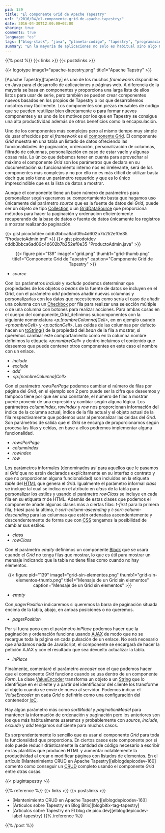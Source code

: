 ```yaml
---
pid: 139
title: "El componente Grid de Apache Tapestry"
url: "/2016/04/el-componente-grid-de-apache-tapestry/"
date: 2016-04-30T12:00:00+02:00
sharing: true
comments: true
language: "es"
tags: ["blog-stack", "java", "planeta-codigo", "tapestry", "programacion"]
summary: "En la mayoría de aplicaciones no solo es habitual sino algo muy usado el mostrar listados de elementos de forma tabular con paginación y columnas ordenables. En estos listados el complejo componente internamente _Grid_ de Apache Tapestry pero a la vez muy sencillo de usar puede marcar una diferencia significativa en el número de líneas de código necesarias a escribir, la flexibilidad, funcionalidad ofrecida, la productividad al hacer la implementación o modificarla comparándolo con lo necesario en otros _frameworks_ web en los que no hay nada comparable de serie."
---
```


{{% post %}}
{{< links >}}
{{< postslinks >}}

{{< logotype image1="apache-tapestry.png" title1="Apache Tapstry" >}}

[Apache Tapestry][tapestry] es uno de los muchos _frameworks_ disponibles en Java para el desarrollo de aplicaciones y páginas web. A diferencia de la mayoría se basa en componentes y proporciona una larga lista de ellos listos para usar de serie, pero también se pueden crear componentes nuevos basados en los propios de Tapestry o los que desarrollemos nosotros muy fácilmente. Los componentes son piezas reusables de código que se pueden reutilizar bien directamente o para formar nuevos componentes y es uno de los motivos por los que en Tapestry se consigue una alta productividad además de otros beneficios como la encapsulación.

Uno de los componentes más complejos pero al mismo tiempo muy simple de usar ofrecidos por el _framework_ es el [componente Grid](http://tapestry.apache.org/current/apidocs/org/apache/tapestry5/corelib/components/Grid.html). El componente _Grid_ muestra en una tabla un listado de datos ofreciendo las funcionalidades de paginación, ordenación, personalización de columnas, filtrado de columnas, personalización en caso de estar vacío y algunas cosas más. Lo único que debemos tener en cuenta para aprovechar al máximo el componente _Grid_ son los parámetros que declara en su documentación su funcionamiento interno nos es irrelevante, será de los componentes más complejos y no por ello no es más difícil de utilizar basta decir que solo tiene un parámetro requerido y que es lo único imprescindible que es la lista de datos a mostrar.

Aunque el componente tiene un buen número de parámetros para personalizar según queramos su comportamiento basta que hagamos uso únicamente del parámetro _source_ que es la fuente de datos del _Grid_, puede ser un objeto de tipo [Collection](https://docs.oracle.com/javase/8/docs/api/java/util/Collection.html) o un [GridDataSource](http://tapestry.apache.org/current/apidocs/org/apache/tapestry5/grid/GridDataSource.html) que proporciona métodos para hacer la paginación y ordenación eficientemente recuperando de la base de datos o fuente de datos únicamente los registros a mostrar realizando paginación.

{{< gist picodotdev cddb3bbca6ad09c4d602b7b252ef0e35 "ProductoAdmin.tml" >}}
{{< gist picodotdev cddb3bbca6ad09c4d602b7b252ef0e35 "ProductoAdmin.java" >}}
<div class="media" style="text-align: center;">
    {{< figure pid="139" image1="grid.png" thumb1="grid-thumb.png" title1="Componente Grid de Tapestry" caption="Componente Grid de Tapestry" >}}
</div>

* _source_

Con los parámetros _include_ y _exclude_ podemos determinar que propiedades de los objetos o _beans_ de la fuente de datos se incluyen en el Grid, con el parámetro _add_ podemos añadir nuevas columnas y personalizarlas con los datos que necesitemos como sería el caso de añadir una columna con un [Checkbox](http://tapestry.apache.org/current/apidocs/org/apache/tapestry5/corelib/components/Checkbox.html) por fila para realizar una selección múltiple o de una columna con botones para realizar acciones. Para ambas cosas en el cuerpo del componente_Grid_definimos subcomponentes con la siguiente nomenclatura _\<p:[nombreColumna]Cell\>_, en en ejemplo usando _\<p:nombreCell\>_ y _\<p:actionCell\>_. Las celdas de las columnas por defecto hacen un [toString()](https://docs.oracle.com/javase/8/docs/api/java/lang/Object.html#toString--) de la propiedad del _bean_ de la fila a mostrar, si queremos cambiar este comportamiento como en la columna nombre definimos la etiqueta _\<p:nombreCell\>_ y dentro incluimos el contenido que deseemos que puede contener otros componentes en este caso el nombre con un enlace.

* _include_
* _exclude_
* _add_
* _\<p:[nombreColumna]Cell\>_

Con el parámetro _rowsPerPage_ podemos cambiar el número de filas por página del _Grid_, en el ejemplo son 2 pero puede ser la cifra que deseemos y tampoco tiene por que ser una constante, el número de filas a mostrar puede provenir de una expresión y cambiar según alguna lógica. Los parámetros _columnIndex_, _rowIndex_ y _row_ nos proporcionan información del índice de la columna actual, índice de la fila actual y el objeto actual de la fila respectivamente que podemos usar al personalizar las celdas del _Grid_. Son parámetros de salida que el _Grid_ se encarga de proporcionarnos según procesa las filas y celdas, en base a ellos podremos implementar alguna funcionalidad.

* _rowsPerPage_
* _columnIndex_
* _rowIndex_
* _row_

Los parámetros informales (denominados así para aquellos que le pasamos al _Grid_ que no están declarados explícitamente en su interfaz o contrato y que no proporcionan alguna funcionalidad) son incluidos en la etiqueta _table_ del <abbr title="HyperText Markup Language">HTML</abbr> que genera el _Grid_. Igualmente el parámetro informal _class_ se incluye tal cual se indica en el atributo en _class_ de la tabla para personalizar los estilos y usando el parámetro _rowClass_ se incluye en cada fila en su etiqueta _tr_ de HTML. Además de estas clases que podemos el componente añade algunas clases más a ciertas filas: _t-first_ para la primera fila, _t-last_ para la última, _t-sort-column-ascending_ y _t-sort-column-descending_ para las columnas que estén ordenadas ascendentemente y descendentemente de forma que con <abbr title="">CSS</abbr> tengamos la posibilidad de cambiar sus estilos.

* _class_
* _rowClass_

Con el parámetro _empty_ definimos un componente [Block](http://tapestry.apache.org/current/apidocs/org/apache/tapestry5/Block.html) que se usará cuando el _Grid_ no tenga filas que mostrar, lo que es útil para mostrar un mensaje indicando que la tabla no tiene filas como cuando no hay elementos.

<div class="media" style="text-align: center;">
    {{< figure pid="139" image1="grid-sin-elementos.png" thumb1="grid-sin-elementos-thumb.png" title1="Mensaje de un Grid sin elementos" caption="Mensaje de un Grid sin elementos" >}}
</div>

* _empty_

Con _pagerPosition_ indicaremos si queremos la barra de paginación situada encima de la tabla, abajo, en ambas posiciones o no queremos.

* _pagerPosition_

Por si fuera poco con el parámetro _inPlace_ podemos hacer que la paginación y ordenación funcione usando <abbr title="Asynchronous JavaScript And XML">AJAX</abbr> de modo que no se recargue toda la página en cada pulsación de un enlace. No será necesario que añadamos nada de JavaScript, el componente se encargará de hacer la petición AJAX y con el resultado que sea devuelto actualizar la tabla.

* _inPlace_

Finalmente, comentaré el parámetro _encoder_ con el que podemos hacer que el componente _Grid_ funcione cuando se usa dentro de un componente _Form_. La clase [ValueEncoder](http://tapestry.apache.org/current/apidocs/org/apache/tapestry5/ValueEncoder.html) transforma un objeto a un [String](https://docs.oracle.com/javase/8/docs/api/java/lang/String.html) que lo identifique en el cliente y a partir del identificador del cliente los transforme al objeto cuando se envíe de nuevo al servidor. Podemos indicar el _ValueEncoder_ en cada _Grid_ o definirlo como una configuración del contenedor <abbr title="Inversion of Control">IoC</abbr>.

Hay algún parámetro más como _sortModel_ y _paginationModel_ para mantener la información de ordenación y paginación pero los anteriores son los que más habitualmente usaremos y probablemente con _source_, _include_, _exclude_ y _add_ tengamos suficiente para muchos casos.

Es sorprendentemente lo sencillo que es usar el componente _Grid_ para toda la funcionalidad que proporciona. En ciertos casos este componente por si solo puede reducir drásticamente la cantidad de código necesario a escribir en las plantillas que producen HTML y aumentar notablemente la productividad al crear o modificar páginas con listados de elementos. En el artículo [Mantenimiento CRUD en Apache Tapestry][elblogdepicodev-160] comento como conseguir un <abbr title="Create, Read, Update and Delete">CRUD</abbr> completo usando el componente _Grid_ entre otras cosas.

{{< plugintapestry >}}

{{% reference %}}
{{< links >}}
{{< postslinks >}}
* [Mantenimiento CRUD en Apache Tapestry][elblogdepicodev-160]
* [Artículos sobre Tapestry en Blog Bitix][blogbitix-tag-tapestry]
* [Artículos sobre Tapestry en El blog de pico.dev][elblogdepicodev-label-tapestry]
{{% /reference %}}

{{% /post %}}
